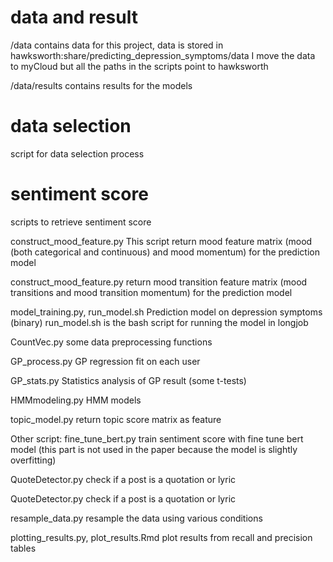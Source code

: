# data and result

/data
contains data for this project, data is stored in hawksworth:share/predicting_depression_symptoms/data
I move the data to myCloud but all the paths in the scripts point to hawksworth

/data/results
contains results for the models

# data selection

script for data selection process

# sentiment score

scripts to retrieve sentiment score

construct_mood_feature.py
This script return mood feature matrix (mood (both categorical and continuous) and mood momentum) for the prediction model

construct_mood_feature.py
return mood transition feature matrix (mood transitions and mood transition momentum) for the prediction model

model_training.py, run_model.sh
Prediction model on depression symptoms (binary)
run_model.sh is the bash script for running the model in longjob 

CountVec.py
some data preprocessing functions

GP_process.py
GP regression fit on each user

GP_stats.py
Statistics analysis of GP result (some t-tests)

HMMmodeling.py
HMM models

topic_model.py
return topic score matrix as feature

Other script:
fine_tune_bert.py
train sentiment score with fine tune bert model (this part is not used in the paper because the model is slightly overfitting)


QuoteDetector.py
check if a post is a quotation or lyric

QuoteDetector.py
check if a post is a quotation or lyric

resample_data.py
resample the data using various conditions

plotting_results.py, plot_results.Rmd
plot results from recall and precision tables





